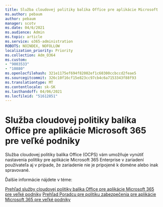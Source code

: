 ```yaml
---
title: Služba cloudovej politiky balíka Office pre aplikácie Microsoft 365 pre veľké podniky
ms.author: pebaum
author: pebaum
manager: scotv
ms.date: 04/6/2021
ms.audience: Admin
ms.topic: article
ms.service: o365-administration
ROBOTS: NOINDEX, NOFOLLOW
localization_priority: Priority
ms.collection: Adm_O364
ms.custom:
- "9003533"
- "10880"
ms.openlocfilehash: 321e1175ef694f82002ef1c60300ccbccd2feae5
ms.sourcegitcommit: 326c10f16cf15e823cc97cb4c6a7153343f88f93
ms.translationtype: MT
ms.contentlocale: sk-SK
ms.lasthandoff: 04/06/2021
ms.locfileid: "51612851"
---
```

# <a name="office-cloud-policy-service-for-microsoft-365-apps-for-enterprise"></a>Služba cloudovej politiky balíka Office pre aplikácie Microsoft 365 pre veľké podniky

Služba cloudovej politiky balíka Office (OCPS) vám umožňuje vynútiť nastavenia politiky pre aplikácie Microsoft 365 Enterprise v zariadení používateľa aj v prípade, že zariadenie nie je pripojené k doméne alebo inak spravované. 

Ďalšie informácie nájdete v téme:

[Prehľad služby cloudovej politiky balíka Office pre aplikácie Microsoft 365 pre veľké podniky](https://docs.microsoft.com/deployoffice/overview-office-cloud-policy-service) 
 [Prehľad Poradcu pre politiku zabezpečenia pre aplikácie Microsoft 365 pre veľké podniky](https://docs.microsoft.com/deployoffice/overview-of-security-policy-advisor)